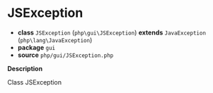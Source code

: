 # JSException

- **class** `JSException` (`php\gui\JSException`) **extends** `JavaException` (`php\lang\JavaException`)
- **package** `gui`
- **source** `php/gui/JSException.php`

**Description**

Class JSException